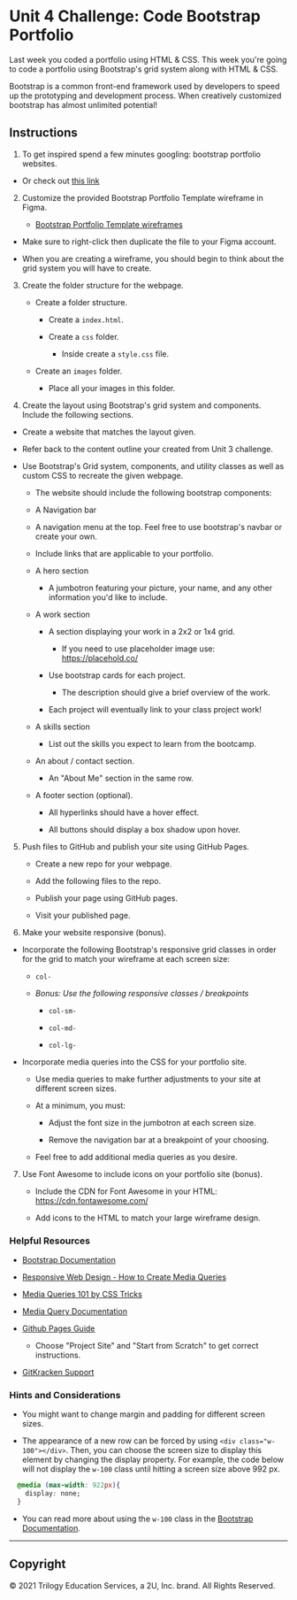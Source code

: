 # Unit 4 Challenge: Code Bootstrap Portfolio

Last week you coded a portfolio using HTML & CSS. This week you're going to code a portfolio using Bootstrap's grid system along with HTML & CSS.

Bootstrap is a common front-end framework used by developers to speed up the prototyping and development process. When creatively customized bootstrap has almost unlimited potential!

## Instructions

1. To get inspired spend a few minutes googling: bootstrap portfolio websites.

  - Or check out [this link](https://colorlib.com/wp/free-bootstrap-4-portfolio-website-templates/)

2. Customize the provided Bootstrap Portfolio Template wireframe in Figma.

    - [Bootstrap Portfolio Template wireframes](https://www.figma.com/file/NMUebR5Dp2KAyc5Lqvbesv/Bootstrap-4-UI-Kit-Templates) 

  - Make sure to right-click then duplicate the file to your Figma account.

   - When you are creating a wireframe, you should begin to think about the grid system you will have to create. 

3. Create the folder structure for the webpage.

   - Create a folder structure.

     - Create a `index.html`.

     - Create a `css` folder.

       - Inside create a `style.css` file.

   - Create an `images` folder.

       - Place all your images in this folder.

4. Create the layout using Bootstrap's grid system and components. Include the following sections.

  - Create a website that matches the layout given.

  - Refer back to the content outline your created from Unit 3 challenge.

  - Use Bootstrap's Grid system, components, and utility classes as well as custom CSS to recreate the given webpage.

    - The website should include the following bootstrap components:

    - A Navigation bar
    
    - A navigation menu at the top. Feel free to use bootstrap's navbar or create your own.

    - Include links that are applicable to your portfolio.

    - A hero section

        - A jumbotron featuring your picture, your name, and any other information you'd like to include.

    - A work section

      - A section displaying your work in a 2x2 or 1x4 grid. 

        - If you need to use placeholder image use: https://placehold.co/ 

      - Use bootstrap cards for each project.

        - The description should give a brief overview of the work.

      - Each project will eventually link to your class project work!

    - A skills section

      - List out the skills you expect to learn from the bootcamp.

    - An about / contact section.

      - An "About Me" section in the same row.
    
    - A footer section (optional).

      - All hyperlinks should have a hover effect.

      - All buttons should display a box shadow upon hover.

5. Push files to GitHub and publish your site using GitHub Pages.

   - Create a new repo for your webpage.

   - Add the following files to the repo.

   - Publish your page using GitHub pages.

   - Visit your published page.

6. Make your website responsive (bonus). 

- Incorporate the following Bootstrap's responsive grid classes in order for the grid to match your wireframe at each screen size:

     - `col- `

    - *Bonus: Use the following responsive classes / breakpoints*

       - `col-sm-`

       - `col-md-`

       - `col-lg-`

- Incorporate media queries into the CSS for your portfolio site.

   - Use media queries to make further adjustments to your site at different screen sizes.

   - At a minimum, you must:

     - Adjust the font size in the jumbotron at each screen size.

     - Remove the navigation bar at a breakpoint of your choosing.

   - Feel free to add additional media queries as you desire.

7. Use Font Awesome to include icons on your portfolio site (bonus).

   - Include the CDN for Font Awesome in your HTML: https://cdn.fontawesome.com/ 

   - Add icons to the HTML to match your large wireframe design.


### Helpful Resources

- [Bootstrap Documentation](https://getbootstrap.com/docs/4.0/getting-started/introduction/)

- [Responsive Web Design - How to Create Media Queries](https://www.youtube.com/watch?v=5xzaGSYd7jM)

- [Media Queries 101 by CSS Tricks](https://css-tricks.com/css-media-queries/)

- [Media Query Documentation](https://www.w3schools.com/css/css_rwd_mediaqueries.asp)

- [Github Pages Guide](https://pages.github.com/)

  - Choose "Project Site" and "Start from Scratch" to get correct instructions.

- [GitKracken Support](https://support.gitkraken.com/)

### Hints and Considerations

- You might want to change margin and padding for different screen sizes.

- The appearance of a new row can be forced by using `<div class="w-100"></div>`. Then, you can choose the screen size to display this element by changing the display property. For example, the code below will not display the `w-100` class until hitting a screen size above 992 px.

  
```CSS
  @media (max-width: 922px){
    display: none;
  }
```
  - You can read more about using the `w-100` class in the [Bootstrap Documentation](https://getbootstrap.com/docs/4.0/layout/grid/#column-breaks).

---

## Copyright

© 2021 Trilogy Education Services, a 2U, Inc. brand. All Rights Reserved.

